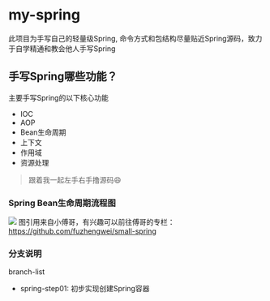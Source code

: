 # my-spring
此项目为手写自己的轻量级Spring, 命令方式和包结构尽量贴近Spring源码，致力于自学精通和教会他人手写Spring

## 手写Spring哪些功能？
主要手写Spring的以下核心功能
- IOC
- AOP
- Bean生命周期
- 上下文
- 作用域
- 资源处理

> 跟着我一起左手右手撸源码😄

### Spring Bean生命周期流程图
<code><img src="https://mmbiz.qpic.cn/sz_mmbiz_png/zTfAIs5rNXgHMAE4MiaA4ibg5wnIQzic1lDATfDtyEjo4Nu0mu2YwzmFmdgVySoj9KNa2IPiaS7IyoDiaLdxQfZIbAg/640?wx_fmt=png&tp=webp&wxfrom=5&wx_lazy=1&wx_co=1"></code>
图引用来自小傅哥，有兴趣可以前往傅哥的专栏：https://github.com/fuzhengwei/small-spring

### 分支说明
branch-list
- spring-step01: 初步实现创建Spring容器

